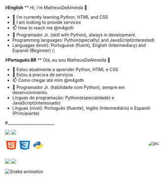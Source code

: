 #______English______
** Hi, i'm MatheusDeAlmeida 👋
- 🌱 I’m currently learning Python, HTML and CSS
- 💞️ I am looking to provide services
- 📫 How to reach me @m4goth
- 👀 Programador Jr. (skill with Python), always in development.
- Programming languages:
Python(specialty) and JavaScript(interested)
- Languages (level):
Portuguese (fluent), English (Intermediary) and Espanõl (Beginner)
/;

#______Português BR______
** Olá, eu sou MatheusDeAlmeida 👋
- 🌱 Estou atualmente a aprender Python, HTML e CSS
- 💞️ Estou à procura de serviços
- 📫 Como chegar até mim @m4goth
- 👀 Programador Jr. (habilidade com Python), sempre em desenvolvimento.
- Línguas de programação:
Python(especialidade) e JavaScript(interessado)
- Línguas (nível):
Português (fluente), Inglês (Intermediário) e Espanõl (Principiante)

#________________________

<div>
   <a href-'https://beacons.ai/matheusdealmeidasilveira'>
   <img height='180em' src='https://github-readme-stats.vercel.app/api?username=MatheusDeAlmeidaSilveira&show_icons=true&theme=midnight-purple&include_all_commits=true&count_private=true'/>
   <img height='180em' src='https://github-readme-stats.vercel.app/api/top-langs/?username=MatheusDeAlmeidaSilveira&layout=compact&langs_count=168theme=midnight-purple'/>
</div>
<div style="display: inline_block"><br>
  <img align="center" alt="HTML" height="30" width="40" src="https://raw.githubusercontent.com/devicons/devicon/master/icons/html5/html5-original.svg">
  <img align="center" alt="CSS" height="30" width="40" src="https://raw.githubusercontent.com/devicons/devicon/master/icons/css3/css3-original.svg">
  <img align="center" alt="Python" height="30" width="40" src="https://raw.githubusercontent.com/devicons/devicon/master/icons/python/python-original.svg">
  <img align="right" alt="pic" height="150" style="border-radius:100px;" src="https://media.discordapp.net/attachments/929515475283628094/935159770791440404/dancing-spider-man.gif.gif">
</div>
  
 ##
  
 <div> 
  <a href="https://instagram.com/m4goth" target="_blank"><img src="https://img.shields.io/badge/-Instagram-%23E4405F?style=for-the-badge&logo=instagram&logoColor=white" target="_blank"></a>
  <a href="https://www.linkedin.com/in/matheusdealmeidasilveira" target="_blank"><img src="https://img.shields.io/badge/-LinkedIn-%230077B5?style=for-the-badge&logo=linkedin&logoColor=white" target="_blank"></a> 
 
  ![Snake animation](https://github.com/MatheusDeAlmeidaSilveira)
 
</div> 
  
